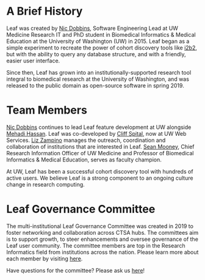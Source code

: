 # A Brief History
Leaf was created by [Nic Dobbins](https://github.com/ndobb), Software Engineering Lead at UW Medicine Research IT and PhD student in Biomedical Informatics & Medical Education at the University of Washington (UW) in 2015. Leaf began as a simple experiment to recreate the power of cohort discovery tools like [i2b2](https://www.i2b2.org/), but with the ability to query any database structure, and with a friendly, easier user interface. 

Since then, Leaf has grown into an institutionally-supported research tool integral to biomedical research at the University of Washington, and was released to the public domain as open-source software in spring 2019.

# Team Members
[Nic Dobbins](https://github.com/ndobb) continues to lead Leaf feature development at UW alongside [Mehadi Hassan](https://github.com/mh2727). Leaf was co-developed by [Cliff Spital](https://github.com/cspital), now at UW Web Services. [Liz Zampino](https://github.com/ezampino) manages the outreach, coordination and collaboration of institutions that are interested in Leaf. [Sean Mooney](http://bime.uw.edu/faculty/sean-mooney/), Chief Research Information Officer of UW Medicine and Professor of Biomedical Informatics & Medical Education, serves as faculty champion.

At UW, Leaf has been a successful cohort discovery tool with hundreds of active users. We believe Leaf is a strong component to an ongoing culture change in research computing.

# Leaf Governance Committee
The multi-institutional Leaf Governance Committee was created in 2019 to foster networking and collaboration across CTSA hubs. The committees aim is to support growth, to steer enhancements and oversee governance of the Leaf user community. The committee members are top in the Research Informatics field from institutions across the nation. Please learn more about each member by visiting <a href="https://rit.uw.edu/leaf-governance-committee-members/" target="_blank">here</a>.

Have questions for the committee? Please ask us <a href="https://rit.uw.edu/leaf-committee-contact/" target="_blank">here</a>!